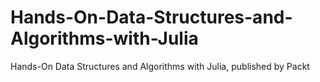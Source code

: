 # Hands-On-Data-Structures-and-Algorithms-with-Julia
Hands-On Data Structures and Algorithms with Julia, published by Packt
